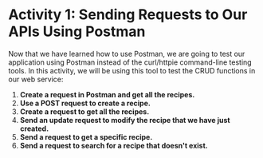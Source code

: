 # Activity 1: Sending Requests to Our APIs Using Postman

Now that we have learned how to use Postman, we are going to test our application using Postman instead of the curl/httpie command-line testing tools. In this activity, we will be using this tool to test the CRUD functions in our web service:

1. **Create a request in Postman and get all the recipes.**
2. **Use a POST request to create a recipe.**
3. **Create a request to get all the recipes.**
4. **Send an update request to modify the recipe that we have just created.**
5. **Send a request to get a specific recipe.**
6. **Send a request to search for a recipe that doesn't exist.**
